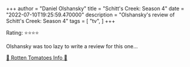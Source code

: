 +++
author = "Daniel Olshansky"
title = "Schitt's Creek: Season 4"
date = "2022-07-10T19:25:59.470000"
description = "Olshansky's review of Schitt's Creek: Season 4"
tags = [
    "tv",
]
+++

Rating: ⭐⭐⭐⭐

Olshansky was too lazy to write a review for this one...

[🍅 Rotten Tomatoes Info 🍅](https://www.rottentomatoes.com//tv/schitts_creek/s04)